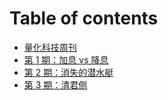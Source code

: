# Table of contents

* [量化科技周刊](README.md)
* [第 1 期：加息 vs 降息](docs/230617-1.md)
* [第 2 期：消失的潜水艇](docs/230624-2.md)
* [第 3 期：清君侧](docs/230701-3.md)
